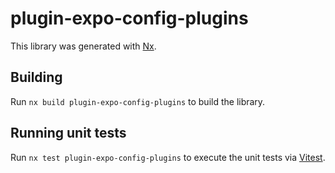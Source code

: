 # plugin-expo-config-plugins

This library was generated with [Nx](https://nx.dev).

## Building

Run `nx build plugin-expo-config-plugins` to build the library.

## Running unit tests

Run `nx test plugin-expo-config-plugins` to execute the unit tests via [Vitest](https://vitest.dev/).
